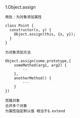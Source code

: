 1.Object.assign

	用处：为对象添加属性
	
	class Point {
	  constructor(x, y) {
	    Object.assign(this, {x, y});
	  }
	}
	
	为对象添加方法
 	
	Object.assign(some.prototype,{
		someMethod(arg1, arg2) {
		    ··
		},
		anotherMethod() {
		    ···
		}
	})

	克隆对象
	合并多个对象
	为属性指定默认值 相当于$.extend
	
	